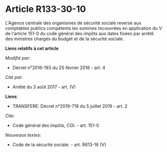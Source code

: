 # Article R133-30-10

L'Agence centrale des organismes de sécurité sociale reverse aux comptables publics compétents les sommes recouvrées en
application du V de l'article 151-0 du code général des impôts aux dates fixées par arrêté des ministres chargés du budget et
de la sécurité sociale.

**Liens relatifs à cet article**

_Modifié par_:

  - Décret n°2016-193 du 25 février 2016 - art. 4

_Cité par_:

  - Arrêté du 3 août 2017 - art. (V)

**Liens**:

  - TRANSFERE: Décret n°2019-718 du 5 juillet 2019 - art. 2

_Cite_:

  - Code général des impôts, CGI. - art. 151-0

_Nouveaux textes_:

  - Code de la sécurité sociale. - art. R613-16 (V)
